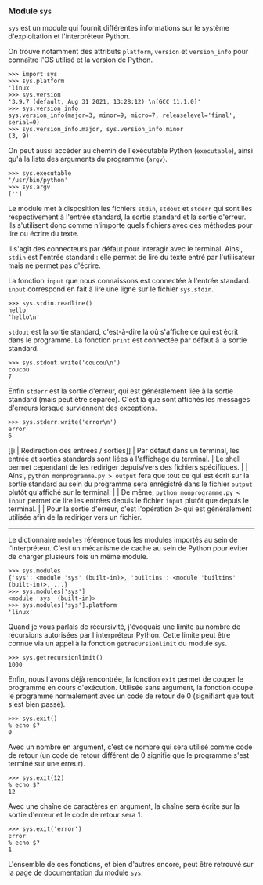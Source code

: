 ### Module `sys`

`sys` est un module qui fournit différentes informations sur le système d'exploitation et l'interpréteur Python.

On trouve notamment des attributs `platform`, `version` et `version_info` pour connaître l'OS utilisé et la version de Python.

```pycon
>>> import sys
>>> sys.platform
'linux'
>>> sys.version
'3.9.7 (default, Aug 31 2021, 13:28:12) \n[GCC 11.1.0]'
>>> sys.version_info
sys.version_info(major=3, minor=9, micro=7, releaselevel='final', serial=0)
>>> sys.version_info.major, sys.version_info.minor
(3, 9)
```

On peut aussi accéder au chemin de l'exécutable Python (`executable`), ainsi qu'à la liste des arguments du programme (`argv`).

```pycon
>>> sys.executable
'/usr/bin/python'
>>> sys.argv
['']
```

Le module met à disposition les fichiers `stdin`, `stdout` et `stderr` qui sont liés respectivement à l'entrée standard, la sortie standard et la sortie d'erreur.
Ils s'utilisent donc comme n'importe quels fichiers avec des méthodes pour lire ou écrire du texte.

Il s'agit des connecteurs par défaut pour interagir avec le terminal.
Ainsi, `stdin` est l'entrée standard : elle permet de lire du texte entré par l'utilisateur mais ne permet pas d'écrire.

La fonction `input` que nous connaissons est connectée à l'entrée standard.
`input` correspond en fait à lire une ligne sur le fichier `sys.stdin`.

```pycon
>>> sys.stdin.readline()
hello
'hello\n'
```

`stdout` est la sortie standard, c'est-à-dire là où s'affiche ce qui est écrit dans le programme.
La fonction `print` est connectée par défaut à la sortie standard.

```pycon
>>> sys.stdout.write('coucou\n')
coucou
7
```

Enfin `stderr` est la sortie d'erreur, qui est généralement liée à la sortie standard (mais peut être séparée).
C'est là que sont affichés les messages d'erreurs lorsque surviennent des exceptions.

```pycon
>>> sys.stderr.write('error\n')
error
6
```

[[i | Redirection des entrées / sorties]]
| Par défaut dans un terminal, les entrée et sorties standards sont liées à l'affichage du terminal.
| Le shell permet cependant de  les rediriger depuis/vers des fichiers spécifiques.
|
| Ainsi, `python monprogramme.py > output` fera que tout ce qui est écrit sur la sortie standard au sein du programme sera enrégistré dans le fichier `output` plutôt qu'affiché sur le terminal.
|
| De même, `python monprogramme.py < input` permet de lire les entrées depuis le fichier `input` plutôt que depuis le terminal.
|
| Pour la sortie d'erreur, c'est l'opération `2>` qui est généralement utilisée afin de la rediriger vers un fichier.

-----

Le dictionnaire `modules` référence tous les modules importés au sein de l'interpréteur.
C'est un mécanisme de cache au sein de Python pour éviter de charger plusieurs fois un même module.

```pycon
>>> sys.modules
{'sys': <module 'sys' (built-in)>, 'builtins': <module 'builtins' (built-in)>, ...}
>>> sys.modules['sys']
<module 'sys' (built-in)>
>>> sys.modules['sys'].platform
'linux'
```

Quand je vous parlais de récursivité, j'évoquais une limite au nombre de récursions autorisées par l'interpréteur Python.
Cette limite peut être connue via un appel à la fonction `getrecursionlimit` du module `sys`.

```pycon
>>> sys.getrecursionlimit()
1000
```

Enfin, nous l'avons déjà rencontrée, la fonction `exit` permet de couper le programme en cours d'exécution.
Utilisée sans argument, la fonction coupe le programme normalement avec un code de retour de 0 (signifiant que tout s'est bien passé).

```pycon
>>> sys.exit()
% echo $?
0
```

Avec un nombre en argument, c'est ce nombre qui sera utilisé comme code de retour (un code de retour différent de 0 signifie que le programme s'est terminé sur une erreur).

```pycon
>>> sys.exit(12)
% echo $?
12
```

Avec une chaîne de caractères en argument, la chaîne sera écrite sur la sortie d'erreur et le code de retour sera 1.

```pycon
>>> sys.exit('error')
error
% echo $?
1
```

L'ensemble de ces fonctions, et bien d'autres encore, peut être retrouvé sur [la page de documentation du module `sys`](https://docs.python.org/fr/3/library/sys.html).

